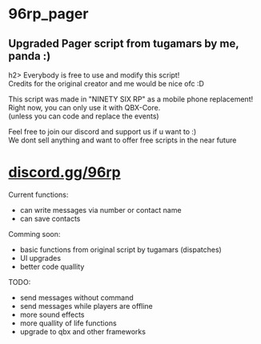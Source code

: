 # 96rp_pager
<h2>Upgraded Pager script from tugamars by me, panda :)</h2>h2>
Everybody is free to use and modify this script!<br>
Credits for the original creator and me would be nice ofc :D<br>

This script was made in "NINETY SIX RP" as a mobile phone replacement!<br>
Right now, you can only use it with QBX-Core.<br>
(unless you can code and replace the events)<br>

Feel free to join our discord and support us if u want to :)<br>
We dont sell anything and want to offer free scripts in the near future<br>
<h1><a href="https://discord.gg/96rp">discord.gg/96rp</a></h1>

Current functions:
- can write messages via number or contact name
- can save contacts

Comming soon:
- basic functions from original script by tugamars (dispatches)
- UI upgrades
- better code quallity
   

TODO:
- send messages without command
- send messages while players are offline
- more sound effects
- more quallity of life functions
- upgrade to qbx and other frameworks

